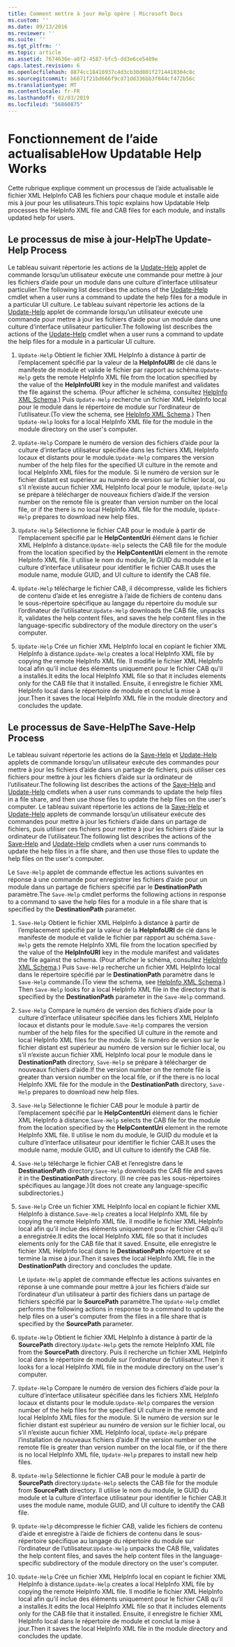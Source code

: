 ```yaml
---
title: Comment mettre à jour Help opère | Microsoft Docs
ms.custom: ''
ms.date: 09/13/2016
ms.reviewer: ''
ms.suite: ''
ms.tgt_pltfrm: ''
ms.topic: article
ms.assetid: 7674636e-a0f2-4587-bfc5-dd3e6ce5489e
caps.latest.revision: 6
ms.openlocfilehash: 8874cc18416937c4d3cb30d801f2714410304c8c
ms.sourcegitcommit: b6871f21bd666f9cd71dd336bb3f844cf472b56c
ms.translationtype: MT
ms.contentlocale: fr-FR
ms.lasthandoff: 02/03/2019
ms.locfileid: "56860875"
---
```

# <a name="how-updatable-help-works"></a><span data-ttu-id="9543a-102">Fonctionnement de l’aide actualisable</span><span class="sxs-lookup"><span data-stu-id="9543a-102">How Updatable Help Works</span></span>

<span data-ttu-id="9543a-103">Cette rubrique explique comment un processus de l’aide actualisable le fichier XML HelpInfo CAB les fichiers pour chaque module et installe aide mis à jour pour les utilisateurs.</span><span class="sxs-lookup"><span data-stu-id="9543a-103">This topic explains how Updatable Help processes the HelpInfo XML file and CAB files for each module, and installs updated help for users.</span></span>

## <a name="the-update-help-process"></a><span data-ttu-id="9543a-104">Le processus de mise à jour-Help</span><span class="sxs-lookup"><span data-stu-id="9543a-104">The Update-Help Process</span></span>

<span data-ttu-id="9543a-105">Le tableau suivant répertorie les actions de la [Update-Help](/powershell/module/Microsoft.PowerShell.Core/Update-Help) applet de commande lorsqu’un utilisateur exécute une commande pour mettre à jour les fichiers d’aide pour un module dans une culture d’interface utilisateur particulier.</span><span class="sxs-lookup"><span data-stu-id="9543a-105">The following list describes the actions of the [Update-Help](/powershell/module/Microsoft.PowerShell.Core/Update-Help) cmdlet when a user runs a command to update the help files for a module in a particular UI culture.</span></span>
<span data-ttu-id="9543a-106">Le tableau suivant répertorie les actions de la [Update-Help](/powershell/module/Microsoft.PowerShell.Core/Update-Help) applet de commande lorsqu’un utilisateur exécute une commande pour mettre à jour les fichiers d’aide pour un module dans une culture d’interface utilisateur particulier.</span><span class="sxs-lookup"><span data-stu-id="9543a-106">The following list describes the actions of the [Update-Help](/powershell/module/Microsoft.PowerShell.Core/Update-Help) cmdlet when a user runs a command to update the help files for a module in a particular UI culture.</span></span>

1. <span data-ttu-id="9543a-107">`Update-Help` Obtient le fichier XML HelpInfo à distance à partir de l’emplacement spécifié par la valeur de la **HelpInfoURI** de clé dans le manifeste de module et valide le fichier par rapport au schéma.</span><span class="sxs-lookup"><span data-stu-id="9543a-107">`Update-Help` gets the remote HelpInfo XML file from the location specified by the value of the **HelpInfoURI** key in the module manifest and validates the file against the schema.</span></span> <span data-ttu-id="9543a-108">(Pour afficher le schéma, consultez [HelpInfo XML Schema](./helpinfo-xml-schema.md).) Puis `Update-Help` recherche un fichier XML HelpInfo local pour le module dans le répertoire de module sur l’ordinateur de l’utilisateur.</span><span class="sxs-lookup"><span data-stu-id="9543a-108">(To view the schema, see [HelpInfo XML Schema](./helpinfo-xml-schema.md).) Then `Update-Help` looks for a local HelpInfo XML file for the module in the module directory on the user's computer.</span></span>

2. <span data-ttu-id="9543a-109">`Update-Help` Compare le numéro de version des fichiers d’aide pour la culture d’interface utilisateur spécifiée dans les fichiers XML HelpInfo locaux et distants pour le module.</span><span class="sxs-lookup"><span data-stu-id="9543a-109">`Update-Help` compares the version number of the help files for the specified UI culture in the remote and local HelpInfo XML files for the module.</span></span> <span data-ttu-id="9543a-110">Si le numéro de version sur le fichier distant est supérieur au numéro de version sur le fichier local, ou s’il n’existe aucun fichier XML HelpInfo local pour le module, `Update-Help` se prépare à télécharger de nouveaux fichiers d’aide.</span><span class="sxs-lookup"><span data-stu-id="9543a-110">If the version number on the remote file is greater than version number on the local file, or if the there is no local HelpInfo XML file for the module, `Update-Help` prepares to download new help files.</span></span>

3. <span data-ttu-id="9543a-111">`Update-Help` Sélectionne le fichier CAB pour le module à partir de l’emplacement spécifié par le **HelpContentUri** élément dans le fichier XML HelpInfo à distance.</span><span class="sxs-lookup"><span data-stu-id="9543a-111">`Update-Help` selects the CAB file for the module from the location specified by the **HelpContentUri** element in the remote HelpInfo XML file.</span></span> <span data-ttu-id="9543a-112">Il utilise le nom du module, le GUID du module et la culture d’interface utilisateur pour identifier le fichier CAB.</span><span class="sxs-lookup"><span data-stu-id="9543a-112">It uses the module name, module GUID, and UI culture to identify the CAB file.</span></span>

4. <span data-ttu-id="9543a-113">`Update-Help` télécharge le fichier CAB, il décompresse, valide les fichiers de contenu d’aide et les enregistre à l’aide de fichiers de contenu dans le sous-répertoire spécifique au langage du répertoire du module sur l’ordinateur de l’utilisateur.</span><span class="sxs-lookup"><span data-stu-id="9543a-113">`Update-Help` downloads the CAB file, unpacks it, validates the help content files, and saves the help content files in the language-specific subdirectory of the module directory on the user's computer.</span></span>

5. <span data-ttu-id="9543a-114">`Update-Help` Crée un fichier XML HelpInfo local en copiant le fichier XML HelpInfo à distance.</span><span class="sxs-lookup"><span data-stu-id="9543a-114">`Update-Help` creates a local HelpInfo XML file by copying the remote HelpInfo XML file.</span></span> <span data-ttu-id="9543a-115">Il modifie le fichier XML HelpInfo local afin qu’il inclue des éléments uniquement pour le fichier CAB qu’il a installés.</span><span class="sxs-lookup"><span data-stu-id="9543a-115">It edits the local HelpInfo XML file so that it includes elements only for the CAB file that it installed.</span></span> <span data-ttu-id="9543a-116">Ensuite, il enregistre le fichier XML HelpInfo local dans le répertoire de module et conclut la mise à jour.</span><span class="sxs-lookup"><span data-stu-id="9543a-116">Then it saves the local HelpInfo XML file in the module directory and concludes the update.</span></span>

## <a name="the-save-help-process"></a><span data-ttu-id="9543a-117">Le processus de Save-Help</span><span class="sxs-lookup"><span data-stu-id="9543a-117">The Save-Help Process</span></span>

<span data-ttu-id="9543a-118">Le tableau suivant répertorie les actions de la [Save-Help](/powershell/module/Microsoft.PowerShell.Core/Save-Help) et [Update-Help](/powershell/module/Microsoft.PowerShell.Core/Update-Help) applets de commande lorsqu’un utilisateur exécute des commandes pour mettre à jour les fichiers d’aide dans un partage de fichiers, puis utiliser ces fichiers pour mettre à jour les fichiers d’aide sur la ordinateur de l’utilisateur.</span><span class="sxs-lookup"><span data-stu-id="9543a-118">The following list describes the actions of the [Save-Help](/powershell/module/Microsoft.PowerShell.Core/Save-Help) and [Update-Help](/powershell/module/Microsoft.PowerShell.Core/Update-Help) cmdlets when a user runs commands to update the help files in a file share, and then use those files to update the help files on the user's computer.</span></span>
<span data-ttu-id="9543a-119">Le tableau suivant répertorie les actions de la [Save-Help](/powershell/module/Microsoft.PowerShell.Core/Save-Help) et [Update-Help](/powershell/module/Microsoft.PowerShell.Core/Update-Help) applets de commande lorsqu’un utilisateur exécute des commandes pour mettre à jour les fichiers d’aide dans un partage de fichiers, puis utiliser ces fichiers pour mettre à jour les fichiers d’aide sur la ordinateur de l’utilisateur.</span><span class="sxs-lookup"><span data-stu-id="9543a-119">The following list describes the actions of the [Save-Help](/powershell/module/Microsoft.PowerShell.Core/Save-Help) and [Update-Help](/powershell/module/Microsoft.PowerShell.Core/Update-Help) cmdlets when a user runs commands to update the help files in a file share, and then use those files to update the help files on the user's computer.</span></span>

<span data-ttu-id="9543a-120">Le `Save-Help` applet de commande effectue les actions suivantes en réponse à une commande pour enregistrer les fichiers d’aide pour un module dans un partage de fichiers spécifié par le **DestinationPath** paramètre.</span><span class="sxs-lookup"><span data-stu-id="9543a-120">The `Save-Help` cmdlet performs the following actions in response to a command to save the help files for a module in a file share that is specified by the **DestinationPath** parameter.</span></span>

1. <span data-ttu-id="9543a-121">`Save-Help` Obtient le fichier XML HelpInfo à distance à partir de l’emplacement spécifié par la valeur de la **HelpInfoURI** de clé dans le manifeste de module et valide le fichier par rapport au schéma.</span><span class="sxs-lookup"><span data-stu-id="9543a-121">`Save-Help` gets  the remote HelpInfo XML file from the location specified by the value of the **HelpInfoURI** key in the module manifest and validates the file against the schema.</span></span> <span data-ttu-id="9543a-122">(Pour afficher le schéma, consultez [HelpInfo XML Schema](./helpinfo-xml-schema.md).) Puis `Save-Help` recherche un fichier XML HelpInfo local dans le répertoire spécifié par le **DestinationPath** paramètre dans le `Save-Help` commande.</span><span class="sxs-lookup"><span data-stu-id="9543a-122">(To view the schema, see [HelpInfo XML Schema](./helpinfo-xml-schema.md).) Then `Save-Help` looks for a local HelpInfo XML file in the directory that is specified by the **DestinationPath** parameter in the `Save-Help` command.</span></span>

2. <span data-ttu-id="9543a-123">`Save-Help` Compare le numéro de version des fichiers d’aide pour la culture d’interface utilisateur spécifiée dans les fichiers XML HelpInfo locaux et distants pour le module.</span><span class="sxs-lookup"><span data-stu-id="9543a-123">`Save-Help` compares the version number of the help files for the specified UI culture in the remote and local HelpInfo XML files for the module.</span></span> <span data-ttu-id="9543a-124">Si le numéro de version sur le fichier distant est supérieur au numéro de version sur le fichier local, ou s’il n’existe aucun fichier XML HelpInfo local pour le module dans le **DestinationPath** directory, `Save-Help` se prépare à télécharger de nouveaux fichiers d’aide.</span><span class="sxs-lookup"><span data-stu-id="9543a-124">If the version number on the remote file is greater than version number on the local file, or if the there is no local HelpInfo XML file for the module in the **DestinationPath** directory, `Save-Help` prepares to download new help files.</span></span>

3. <span data-ttu-id="9543a-125">`Save-Help` Sélectionne le fichier CAB pour le module à partir de l’emplacement spécifié par le **HelpContentUri** élément dans le fichier XML HelpInfo à distance.</span><span class="sxs-lookup"><span data-stu-id="9543a-125">`Save-Help` selects the CAB file for the module from the location specified by the **HelpContentUri** element in the remote HelpInfo XML file.</span></span> <span data-ttu-id="9543a-126">Il utilise le nom du module, le GUID du module et la culture d’interface utilisateur pour identifier le fichier CAB.</span><span class="sxs-lookup"><span data-stu-id="9543a-126">It uses the module name, module GUID, and UI culture to identify the CAB file.</span></span>

4. <span data-ttu-id="9543a-127">`Save-Help` télécharge le fichier CAB et l’enregistre dans le **DestinationPath** directory.</span><span class="sxs-lookup"><span data-stu-id="9543a-127">`Save-Help` downloads the CAB file and saves it in the **DestinationPath** directory.</span></span> <span data-ttu-id="9543a-128">(Il ne crée pas les sous-répertoires spécifiques au langage.)</span><span class="sxs-lookup"><span data-stu-id="9543a-128">(It does not create any language-specific subdirectories.)</span></span>

5. <span data-ttu-id="9543a-129">`Save-Help` Crée un fichier XML HelpInfo local en copiant le fichier XML HelpInfo à distance.</span><span class="sxs-lookup"><span data-stu-id="9543a-129">`Save-Help` creates a local HelpInfo XML file by copying the remote HelpInfo XML file.</span></span> <span data-ttu-id="9543a-130">Il modifie le fichier XML HelpInfo local afin qu’il inclue des éléments uniquement pour le fichier CAB qu’il a enregistrée.</span><span class="sxs-lookup"><span data-stu-id="9543a-130">It edits the local HelpInfo XML file so that it includes elements only for the CAB file that it saved.</span></span> <span data-ttu-id="9543a-131">Ensuite, elle enregistre le fichier XML HelpInfo local dans le **DestinationPath** répertoire et se termine la mise à jour.</span><span class="sxs-lookup"><span data-stu-id="9543a-131">Then it saves the local HelpInfo XML file in the  **DestinationPath** directory and concludes the update.</span></span>

   <span data-ttu-id="9543a-132">Le `Update-Help` applet de commande effectue les actions suivantes en réponse à une commande pour mettre à jour les fichiers d’aide sur l’ordinateur d’un utilisateur à partir des fichiers dans un partage de fichiers spécifié par le **SourcePath** paramètre.</span><span class="sxs-lookup"><span data-stu-id="9543a-132">The `Update-Help` cmdlet performs the following actions in response to a command to update the help files on a user's computer from the files in a file share that is specified by the **SourcePath** parameter.</span></span>

1. <span data-ttu-id="9543a-133">`Update-Help` Obtient le fichier XML HelpInfo à distance à partir de la **SourcePath** directory.</span><span class="sxs-lookup"><span data-stu-id="9543a-133">`Update-Help` gets the remote HelpInfo XML file from the **SourcePath** directory.</span></span> <span data-ttu-id="9543a-134">Puis il recherche un fichier XML HelpInfo local dans le répertoire de module sur l’ordinateur de l’utilisateur.</span><span class="sxs-lookup"><span data-stu-id="9543a-134">Then it looks for a local HelpInfo XML file in the module directory on the user's computer.</span></span>

2. <span data-ttu-id="9543a-135">`Update-Help` Compare le numéro de version des fichiers d’aide pour la culture d’interface utilisateur spécifiée dans les fichiers XML HelpInfo locaux et distants pour le module.</span><span class="sxs-lookup"><span data-stu-id="9543a-135">`Update-Help` compares the version number of the help files for the specified UI culture in the remote and local HelpInfo XML files for the module.</span></span> <span data-ttu-id="9543a-136">Si le numéro de version sur le fichier distant est supérieur au numéro de version sur le fichier local, ou s’il n’existe aucun fichier XML HelpInfo local, `Update-Help` prépare l’installation de nouveaux fichiers d’aide.</span><span class="sxs-lookup"><span data-stu-id="9543a-136">If the version number on the remote file is greater than version number on the local file, or if the there is no local HelpInfo XML file, `Update-Help` prepares to install new help files.</span></span>

3. <span data-ttu-id="9543a-137">`Update-Help` Sélectionne le fichier CAB pour le module à partir de **SourcePath** directory.</span><span class="sxs-lookup"><span data-stu-id="9543a-137">`Update-Help` selects the CAB file for the module from **SourcePath** directory.</span></span> <span data-ttu-id="9543a-138">Il utilise le nom du module, le GUID du module et la culture d’interface utilisateur pour identifier le fichier CAB.</span><span class="sxs-lookup"><span data-stu-id="9543a-138">It uses the module name, module GUID, and UI culture to identify the CAB file.</span></span>

4. <span data-ttu-id="9543a-139">`Update-Help` décompresse le fichier CAB, valide les fichiers de contenu d’aide et enregistre à l’aide de fichiers de contenu dans le sous-répertoire spécifique au langage du répertoire du module sur l’ordinateur de l’utilisateur.</span><span class="sxs-lookup"><span data-stu-id="9543a-139">`Update-Help` unpacks the CAB file, validates the help content files, and saves the help content files in the language-specific subdirectory of the module directory on the user's computer.</span></span>

5. <span data-ttu-id="9543a-140">`Update-Help` Crée un fichier XML HelpInfo local en copiant le fichier XML HelpInfo à distance.</span><span class="sxs-lookup"><span data-stu-id="9543a-140">`Update-Help` creates a local HelpInfo XML file by copying the remote HelpInfo XML file.</span></span> <span data-ttu-id="9543a-141">Il modifie le fichier XML HelpInfo local afin qu’il inclue des éléments uniquement pour le fichier CAB qu’il a installés.</span><span class="sxs-lookup"><span data-stu-id="9543a-141">It edits the local HelpInfo XML file so that it includes elements only for the CAB file that it installed.</span></span> <span data-ttu-id="9543a-142">Ensuite, il enregistre le fichier XML HelpInfo local dans le répertoire de module et conclut la mise à jour.</span><span class="sxs-lookup"><span data-stu-id="9543a-142">Then it saves the local HelpInfo XML file in the module directory and concludes the update.</span></span>